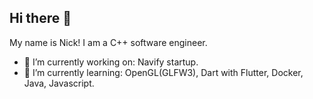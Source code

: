 ## Hi there 👋
My name is Nick! I am a C++ software engineer.

- 🔭 I’m currently working on: Navify startup.
- 🌱 I’m currently learning: OpenGL(GLFW3), Dart with Flutter, Docker, Java, Javascript.
